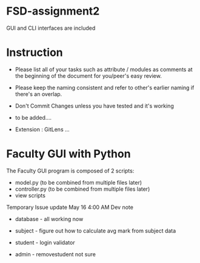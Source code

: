 # FSD-assignment2
GUI and CLI interfaces are included

# Instruction
* Please list all of your tasks such as attribute / modules as comments at the beginning of the document for you/peer's easy review.

* Please keep the naming consistent and refer to other's earlier naming if there's an overlap.

* Don't Commit Changes unless you have tested and it's working

* to be added....

* Extension : GitLens ...
# Faculty GUI with Python

The Faculty GUI program is composed of 2 scripts:
-   model.py (to be combined from multiple files later)
-   controller.py (to be combined from multiple files later)
-   view scripts 


Temporary Issue update May 16 4:00 AM
Dev note

- database - 
all working now


- subject - 
figure out how to calculate avg mark from subject data

- student - 
login validator

- admin -
removestudent not sure
